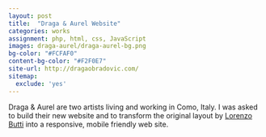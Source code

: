 ```yaml
---
layout: post
title:  "Draga & Aurel Website"
categories: works
assignment: php, html, css, JavaScript
images: draga-aurel/draga-aurel-bg.png
bg-color: "#FCFAF0"
content-bg-color: "#F2F0E7"
site-url: http://dragaobradovic.com/
sitemap:
  exclude: 'yes'
---
```

Draga & Aurel are two artists living and working in Como, Italy. I was asked to build their new website and to transform the original layout by [Lorenzo Butti](http://lorenzobutti.com) into a responsive, mobile friendly web site.
